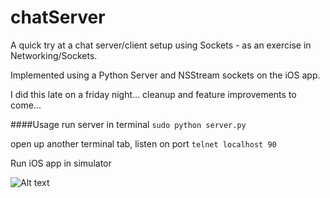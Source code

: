 chatServer
==========

A quick try at a chat server/client setup using Sockets - as an exercise in Networking/Sockets.

Implemented using a Python Server and NSStream sockets on the iOS app.

I did this late on a friday night... cleanup and feature improvements to come...

####Usage
run server in terminal
`sudo python server.py`

open up another terminal tab, listen on port
`telnet localhost 90`

Run iOS app in simulator

![Alt text](http://www.niallquinn.me/images/chatApp.jpg "App in action")
